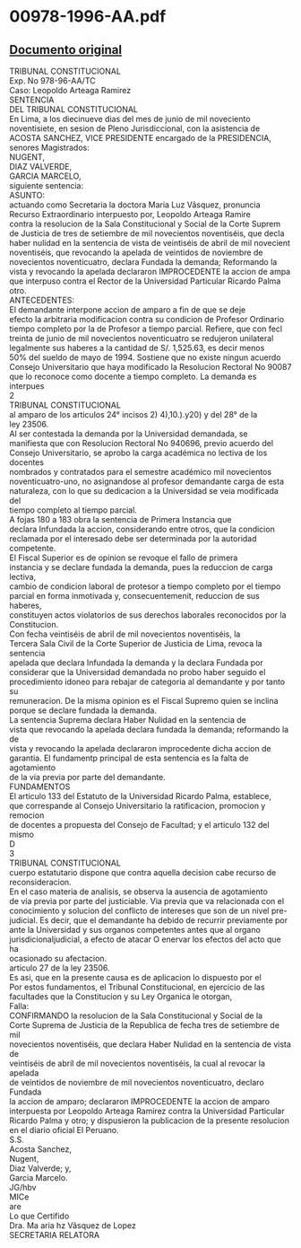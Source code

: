 
00978-1996-AA.pdf
=================
  
[Documento original](https://tc.gob.pe/jurisprudencia/1997/00978-1996-AA.pdf)  
---  
TRIBUNAL CONSTITUCIONAL  
Exp. No 978-96-AA/TC  
Caso: Leopoldo Arteaga Ramirez  
SENTENCIA  
DEL TRIBUNAL CONSTITUCIONAL  
En Lima, a los diecinueve dias del mes de junio de mil noveciento  
noventisiete, en sesion de Pleno Jurisdiccional, con la asistencia de  
ACOSTA SANCHEZ, VICE PRESIDENTE encargado de la PRESIDENCIA,  
senores Magistrados:  
NUGENT,  
DIAZ VALVERDE,  
GARCIA MARCELO,  
siguiente sentencia:  
ASUNTO:  
actuando como Secretaria la doctora Maria Luz Vâsquez, pronuncia  
Recurso Extraordinario interpuesto por, Leopoldo Arteaga Ramire  
contra la resolucion de la Sala Constitucional y Social de la Corte Suprem  
de Justicia de tres de setiembre de mil novecientos noventiséis, que decla  
haber nulidad en la sentencia de vista de veintiséis de abril de mil novecient  
noventiséis, que revocando la apelada de veintidos de noviembre de  
novecientos noventicuatro, declara Fundada la demanda; Reformando la  
vista y revocando la apelada declararon IMPROCEDENTE la accion de ampa  
que interpuso contra el Rector de la Universidad Particular Ricardo Palma  
otro.  
ANTECEDENTES:  
El demandante interpone accion de amparo a fin de que se deje  
efecto la arbitraria modificacion contra su condicion de Profesor Ordinario  
tiempo completo por la de Profesor a tiempo parcial. Refiere, que con fecl  
treinta de junio de mil novecientos noventicuatro se redujeron unilateral  
legalmente sus haberes a la cantidad de S/. 1,525.63, es decir menos  
50% del sueldo de mayo de 1994. Sostiene que no existe ningun acuerdo  
Consejo Universitario que haya modificado la Resolucion Rectoral No 90087  
que lo reconoce como docente a tiempo completo. La demanda es interpues  
2  
TRIBUNAL CONSTITUCIONAL  
al amparo de los articulos 24° incisos 2) 4),10.).y20) y del 28° de la  
ley 23506.  
Al ser contestada la demanda por la Universidad demandada, se  
manifiesta que con Resolucion Rectoral No 940696, previo acuerdo del  
Consejo Universitario, se aprobo la carga académica no lectiva de los docentes  
nombrados y contratados para el semestre académico mil novecientos  
noventicuatro-uno, no asignandose al profesor demandante carga de esta  
naturaleza, con lo que su dedicacion a la Universidad se veia modificada del  
tiempo completo al tiempo parcial.  
A fojas 180 a 183 obra la sentencia de Primera Instancia que  
declara Infundada la accion, considerando entre otros, que la condicion  
reclamada por el interesado debe ser determinada por la autoridad  
competente.  
El Fiscal Superior es de opinion se revoque el fallo de primera  
instancia y se declare fundada la demanda, pues la reduccion de carga lectiva,  
cambio de condicion laboral de protesor a tiempo completo por el tiempo  
parcial en forma inmotivada y, consecuentemenit, reduccion de sus haberes,  
constituyen actos violatorios de sus derechos laborales reconocidos por la  
Constitucion.  
Con fecha veintiséis de abril de mil novecientos noventiséis, la  
Tercera Sala Civil de la Corte Superior de Justicia de Lima, revoca la sentencia  
apelada que declara Infundada la demanda y la declara Fundada por  
considerar que la Universidad demandada no probo haber seguido el  
procedimiento idoneo para rebajar de categoria al demandante y por tanto su  
remuneracion. De la misma opinion es el Fiscal Supremo quien se inclina  
porque se declare fundada la demanda.  
La sentencia Suprema declara Haber Nulidad en la sentencia de  
vista que revocando la apelada declara fundada la demanda; reformando la de  
vista y revocando la apelada declararon improcedente dicha accion de  
garantia. El fundamentp principal de esta sentencia es la falta de agotamiento  
de la via previa por parte del demandante.  
FUNDAMENTOS  
El articulo 133 del Estatuto de la Universidad Ricardo Palma, establece,  
que correspande al Consejo Universitario la ratificacion, promocion y remocion  
de docentes a propuesta del Consejo de Facultad; y el articulo 132 del mismo  
D  
3  
TRIBUNAL CONSTITUCIONAL  
cuerpo estatutario dispone que contra aquella decision cabe recurso de  
reconsideracion.  
En el caso materia de analisis, se observa la ausencia de agotamiento  
de via previa por parte del justiciable. Via previa que va relacionada con el  
conocimiento y solucion del conflicto de intereses que son de un nivel pre-  
judicial. Es decir, que el demandante ha debido de recurrir previamente por  
ante la Universidad y sus organos competentes antes que al organo  
jurisdicionaljudicial, a efecto de atacar O enervar los efectos del acto que ha  
ocasionado su afectacion.  
articulo 27 de la ley 23506.  
Es asi, que en la presente causa es de aplicacion lo dispuesto por el  
Por estos fundamentos, el Tribunal Constitucional, en ejercicio de las  
facultades que la Constitucion y su Ley Organica le otorgan,  
Falla:  
CONFIRMANDO la resolucion de la Sala Constitucional y Social de la  
Corte Suprema de Justicia de la Republica de fecha tres de setiembre de mil  
novecientos noventiséis, que declara Haber Nulidad en la sentencia de vista de  
veintiséis de abril de mil novecientos noventiséis, la cual al revocar la apelada  
de veintidos de noviembre de mil novecientos noventicuatro, declaro Fundada  
la accion de amparo; declararon IMPROCEDENTE la accion de amparo  
interpuesta por Leopoldo Arteaga Ramirez contra la Universidad Particular  
Ricardo Palma y otro; y dispusieron la publicacion de la presente resolucion  
en el diario oficial El Peruano.  
S.S.  
Acosta Sanchez,  
Nugent,  
Diaz Valverde; y,  
Garcia Marcelo.  
JG/hbv  
MICe  
are  
Lo que Certifido  
Dra. Ma aria hz Vâsquez de Lopez  
SECRETARIA RELATORA